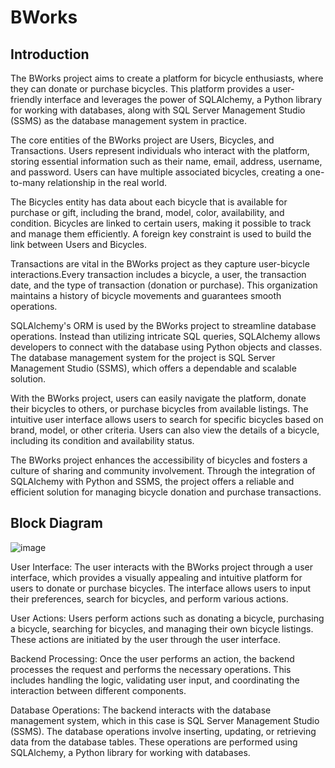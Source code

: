 # BWorks
## Introduction

The BWorks project aims to create a platform for bicycle enthusiasts, where they can donate or purchase bicycles. This platform provides a user-friendly interface and leverages the power of SQLAlchemy, a  Python library for working with databases, along with SQL Server Management Studio (SSMS) as the database management system in practice.

The core entities of the BWorks project are Users, Bicycles, and Transactions. Users represent individuals who interact with the platform, storing essential information such as their name, email, address, username, and password. Users can have multiple associated bicycles, creating a one-to-many relationship in the real world.

The Bicycles entity has data about each bicycle that is available for purchase or gift, including the brand, model, color, availability, and condition. Bicycles are linked to certain users, making it possible to track and manage them efficiently. A foreign key constraint is used to build the link between Users and Bicycles.

Transactions are vital in the BWorks project as they capture user-bicycle interactions.Every transaction includes a bicycle, a user, the transaction date, and the type of transaction (donation or purchase). This organization maintains a history of bicycle movements and guarantees smooth operations.

SQLAlchemy's ORM is used by the BWorks project to streamline database operations. Instead than utilizing intricate SQL queries, SQLAlchemy allows developers to connect with the database using Python objects and classes. The database management system for the project is SQL Server Management Studio (SSMS), which offers a dependable and scalable solution.

With the BWorks project, users can easily navigate the platform, donate their bicycles to others, or purchase bicycles from available listings. The intuitive user interface allows users to search for specific bicycles based on brand, model, or other criteria. Users can also view the details of a bicycle, including its condition and availability status.

The BWorks project enhances the accessibility of bicycles and fosters a culture of sharing and community involvement. Through the integration of SQLAlchemy with Python and SSMS, the project offers a reliable and efficient solution for managing bicycle donation and purchase transactions.

## Block Diagram


![image](https://github.com/KNagaPrasad/BWorks/assets/129809773/c7247ce7-2e8f-455b-8af3-575fb940fbd5)

User Interface: The user interacts with the BWorks project through a user interface, which provides a visually appealing and intuitive platform for users to donate or purchase bicycles. The interface allows users to input their preferences, search for bicycles, and perform various actions.

User Actions: Users perform actions such as donating a bicycle, purchasing a bicycle, searching for bicycles, and managing their own bicycle listings. These actions are initiated by the user through the user interface.

Backend Processing: Once the user performs an action, the backend processes the request and performs the necessary operations. This includes handling the logic, validating user input, and coordinating the interaction between different components.

Database Operations: The backend interacts with the database management system, which in this case is SQL Server Management Studio (SSMS). The database operations involve inserting, updating, or retrieving data from the database tables. These operations are performed using SQLAlchemy, a Python library for working with databases.


